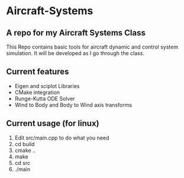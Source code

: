 # Aircraft-Systems
## A repo for my Aircraft Systems Class
This Repo contains basic tools for aircraft dynamic and control system simulation. It will be developed as I go through the class. 

## Current features
- Eigen and sciplot Libraries
- CMake integration
- Runge-Kutta ODE Solver
- Wind to Body and Body to Wind axis transforms

## Current usage (for linux)
1. Edit src/main.cpp to do what you need
2. cd build
3. cmake ..
4. make
5. cd src
6. ./main